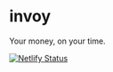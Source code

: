# invoy
Your money, on your time.

[![Netlify Status](https://api.netlify.com/api/v1/badges/766c5a0d-deb6-4073-91d6-9138961c646f/deploy-status)](https://app.netlify.com/sites/invoy/deploys)